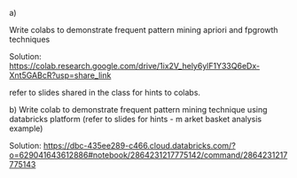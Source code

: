 a) 

Write  colabs to demonstrate frequent pattern mining apriori and fpgrowth techniques

Solution:
https://colab.research.google.com/drive/1ix2V_hely6ylF1Y33Q6eDx-Xnt5GABcR?usp=share_link

 

refer to slides shared in the class for hints to colabs.

b) Write colab to demonstrate frequent pattern mining technique using databricks platform (refer to slides for hints - m arket basket analysis example)

Solution:
https://dbc-435ee289-c466.cloud.databricks.com/?o=629041643612886#notebook/2864231217775142/command/2864231217775143






